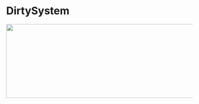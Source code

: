 # DirtySystem
<img align="left" width="600" height="200" src="main/res/mipmap-xxxhdpi/ic_launcher.png">
